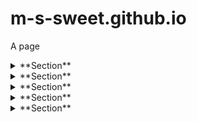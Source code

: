 # m-s-sweet.github.io
A page

<details>
  <summary>**Section**</summary>
    
  Text

</details>

<details>
  <summary>**Section**</summary>
    
  Text

</details>

<details>
  <summary>**Section**</summary>
    
  Text

</details>

<details>
  <summary>**Section**</summary>
    
  Text

</details>

<details>
  <summary>**Section**</summary>
    
  Text

</details>
